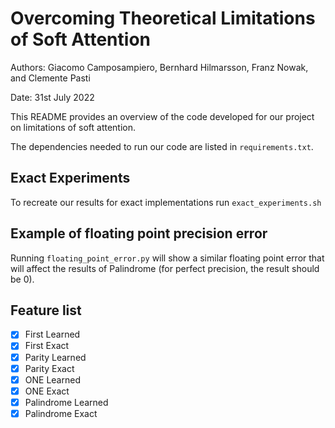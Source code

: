 # Overcoming Theoretical Limitations of Soft Attention

Authors: Giacomo Camposampiero, Bernhard Hilmarsson, Franz Nowak, and Clemente Pasti

Date: 31st July 2022

This README provides an overview of the code developed for our project on limitations of soft attention.

The dependencies needed to run our code are listed in ``requirements.txt``.

## Exact Experiments
To recreate our results for exact implementations run ``exact_experiments.sh``

## Example of floating point precision error
Running ``floating_point_error.py`` will show a similar floating point error that will affect the results of Palindrome (for perfect precision, the result should be 0).

## Feature list
- [x] First Learned
- [x] First Exact 
- [x] Parity Learned
- [X] Parity Exact
- [x] ONE Learned
- [x] ONE Exact
- [x] Palindrome Learned
- [x] Palindrome Exact
